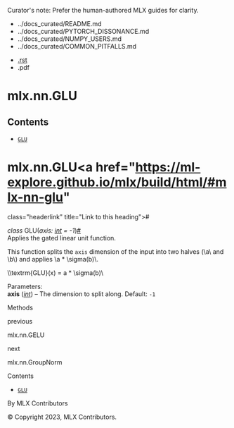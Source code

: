 Curator's note: Prefer the human-authored MLX guides for clarity.
- ../docs_curated/README.md
- ../docs_curated/PYTORCH_DISSONANCE.md
- ../docs_curated/NUMPY_USERS.md
- ../docs_curated/COMMON_PITFALLS.md


<div id="main-content" class="bd-main" role="main">

<div class="sbt-scroll-pixel-helper">

</div>

<div class="bd-content">

<div class="bd-article-container">

<div class="bd-header-article d-print-none">

<div class="header-article-items header-article__inner">

<div class="header-article-items__start">

<div class="header-article-item">

<span class="fa-solid fa-bars"></span>

</div>

</div>

<div class="header-article-items__end">

<div class="header-article-item">

<div class="article-header-buttons">

<a href="https://github.com/ml-explore/mlx"
class="btn btn-sm btn-source-repository-button"
data-bs-placement="bottom" data-bs-toggle="tooltip" target="_blank"
title="Source repository"><span class="btn__icon-container"> <em></em>
</span></a>

<div class="dropdown dropdown-download-buttons">

- <a
  href="https://ml-explore.github.io/mlx/build/html/_sources/python/nn/_autosummary/mlx.nn.GLU.rst"
  class="btn btn-sm btn-download-source-button dropdown-item"
  data-bs-placement="left" data-bs-toggle="tooltip" target="_blank"
  title="Download source file"><span class="btn__icon-container">
  <em></em> </span> <span class="btn__text-container">.rst</span></a>
- <span class="btn__icon-container"> </span>
  <span class="btn__text-container">.pdf</span>

</div>

<span class="btn__icon-container"> </span>

<span class="fa-solid fa-list"></span>

</div>

</div>

</div>

</div>

</div>

<div id="jb-print-docs-body" class="onlyprint">

# mlx.nn.GLU

<div id="print-main-content">

<div id="jb-print-toc">

<div>

## Contents

</div>

- <a href="https://ml-explore.github.io/mlx/build/html/#mlx.nn.GLU"
  class="reference internal nav-link"><span class="pre"><code
  class="docutils literal notranslate">GLU</code></span></a>

</div>

</div>

</div>

<div id="searchbox">

</div>

<div id="mlx-nn-glu" class="section">

# mlx.nn.GLU<a href="https://ml-explore.github.io/mlx/build/html/#mlx-nn-glu"
class="headerlink" title="Link to this heading">#</a>

*<span class="pre">class</span><span class="w"> </span>*<span class="sig-name descname"><span class="pre">GLU</span></span><span class="sig-paren">(</span>*<span class="n"><span class="pre">axis</span></span><span class="p"><span class="pre">:</span></span><span class="w"> </span><span class="n"><a href="https://docs.python.org/3/library/functions.html#int"
class="reference external" title="(in Python v3.13)"><span
class="pre">int</span></a></span><span class="w"> </span><span class="o"><span class="pre">=</span></span><span class="w"> </span><span class="default_value"><span class="pre">-1</span></span>*<span class="sig-paren">)</span><a href="https://ml-explore.github.io/mlx/build/html/#mlx.nn.GLU"
class="headerlink" title="Link to this definition">#</a>  
Applies the gated linear unit function.

This function splits the <span class="pre">`axis`</span> dimension of
the input into two halves
(<span class="math notranslate nohighlight">\\a\\</span> and
<span class="math notranslate nohighlight">\\b\\</span>) and applies
<span class="math notranslate nohighlight">\\a \* \sigma(b)\\</span>.

<div class="math notranslate nohighlight">

\\\textrm{GLU}(x) = a \* \sigma(b)\\

</div>

Parameters<span class="colon">:</span>  
**axis** (<a href="https://docs.python.org/3/library/functions.html#int"
class="reference external" title="(in Python v3.13)"><em>int</em></a>) –
The dimension to split along. Default: <span class="pre">`-1`</span>

Methods

<div class="pst-scrollable-table-container">

</div>

</div>

<div class="prev-next-area">

<a
href="https://ml-explore.github.io/mlx/build/html/python/nn/_autosummary/mlx.nn.GELU.html"
class="left-prev" title="previous page"><em></em></a>

<div class="prev-next-info">

previous

mlx.nn.GELU

</div>

<a
href="https://ml-explore.github.io/mlx/build/html/python/nn/_autosummary/mlx.nn.GroupNorm.html"
class="right-next" title="next page"></a>

<div class="prev-next-info">

next

mlx.nn.GroupNorm

</div>

</div>

</div>

<div class="bd-sidebar-secondary bd-toc">

<div class="sidebar-secondary-items sidebar-secondary__inner">

<div class="sidebar-secondary-item">

<div class="page-toc tocsection onthispage">

Contents

</div>

- <a href="https://ml-explore.github.io/mlx/build/html/#mlx.nn.GLU"
  class="reference internal nav-link"><span class="pre"><code
  class="docutils literal notranslate">GLU</code></span></a>

</div>

</div>

</div>

</div>

<div class="bd-footer-content__inner container">

<div class="footer-item">

By MLX Contributors

</div>

<div class="footer-item">

© Copyright 2023, MLX Contributors.  

</div>

<div class="footer-item">

</div>

<div class="footer-item">

</div>

</div>

</div>
